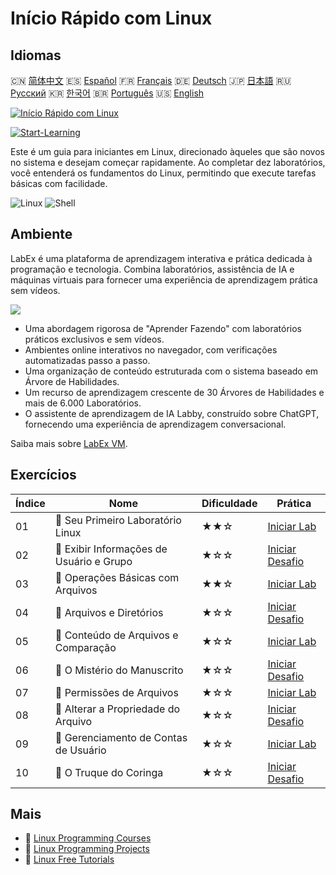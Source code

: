 # Início Rápido com Linux

## Idiomas

🇨🇳 [简体中文](README_zh.md) 🇪🇸 [Español](README_es.md) 🇫🇷 [Français](README_fr.md) 🇩🇪 [Deutsch](README_de.md) 🇯🇵 [日本語](README_ja.md) 🇷🇺 [Русский](README_ru.md) 🇰🇷 [한국어](README_ko.md) 🇧🇷 [Português](README_pt.md) 🇺🇸 [English](README.md) 

[![Início Rápido com Linux](https://cover-creator.labex.io/quick-start-with-linux.png?lang=pt)](https://labex.io/pt/courses/quick-start-with-linux)

[![Start-Learning](https://img.shields.io/badge/Start-Learning-whitesmoke?style=for-the-badge)](https://labex.io/pt/courses/quick-start-with-linux)

Este é um guia para iniciantes em Linux, direcionado àqueles que são novos no sistema e desejam começar rapidamente. Ao completar dez laboratórios, você entenderá os fundamentos do Linux, permitindo que execute tarefas básicas com facilidade.

![Linux](https://img.shields.io/badge/Linux-whitesmoke?style=for-the-badge&logo=linux)
![Shell](https://img.shields.io/badge/Shell-whitesmoke?style=for-the-badge&logo=shell)


## Ambiente

LabEx é uma plataforma de aprendizagem interativa e prática dedicada à programação e tecnologia. Combina laboratórios, assistência de IA e máquinas virtuais para fornecer uma experiência de aprendizagem prática sem vídeos.

![](https://tutorial-screenshot.getvm.io/images/vm-1725247253.png)

- Uma abordagem rigorosa de "Aprender Fazendo" com laboratórios práticos exclusivos e sem vídeos.
- Ambientes online interativos no navegador, com verificações automatizadas passo a passo.
- Uma organização de conteúdo estruturada com o sistema baseado em Árvore de Habilidades.
- Um recurso de aprendizagem crescente de 30 Árvores de Habilidades e mais de 6.000 Laboratórios.
- O assistente de aprendizagem de IA Labby, construído sobre ChatGPT, fornecendo uma experiência de aprendizagem conversacional.

Saiba mais sobre [LabEx VM](https://support.labex.io/using-labex/virtual-machine).

## Exercícios

|   Índice | Nome                                     | Dificuldade   | Prática                                                                                                                   |
|----------|------------------------------------------|---------------|---------------------------------------------------------------------------------------------------------------------------|
|       01 | 📖 Seu Primeiro Laboratório Linux        | ★★☆           | <a target='_blank' href='https://labex.io/pt/tutorials/linux-your-first-linux-lab-270253'>Iniciar Lab</a>                 |
|       02 | 🎯 Exibir Informações de Usuário e Grupo | ★☆☆           | <a target='_blank' href='https://labex.io/pt/tutorials/linux-display-user-and-group-information-8718'>Iniciar Desafio</a> |
|       03 | 📖 Operações Básicas com Arquivos        | ★★☆           | <a target='_blank' href='https://labex.io/pt/tutorials/linux-basic-files-operations-270248'>Iniciar Lab</a>               |
|       04 | 🎯 Arquivos e Diretórios                 | ★☆☆           | <a target='_blank' href='https://labex.io/pt/tutorials/linux-files-and-directories-270246'>Iniciar Desafio</a>            |
|       05 | 📖 Conteúdo de Arquivos e Comparação     | ★☆☆           | <a target='_blank' href='https://labex.io/pt/tutorials/linux-file-contents-and-comparing-270251'>Iniciar Lab</a>          |
|       06 | 🎯 O Mistério do Manuscrito              | ★☆☆           | <a target='_blank' href='https://labex.io/pt/tutorials/linux-the-manuscript-mystery-384742'>Iniciar Desafio</a>           |
|       07 | 📖 Permissões de Arquivos                | ★☆☆           | <a target='_blank' href='https://labex.io/pt/tutorials/linux-permissions-of-files-270252'>Iniciar Lab</a>                 |
|       08 | 🎯 Alterar a Propriedade do Arquivo      | ★☆☆           | <a target='_blank' href='https://labex.io/pt/tutorials/shell-change-file-ownership-270254'>Iniciar Desafio</a>            |
|       09 | 📖 Gerenciamento de Contas de Usuário    | ★☆☆           | <a target='_blank' href='https://labex.io/pt/tutorials/linux-user-account-management-49'>Iniciar Lab</a>                  |
|       10 | 🎯 O Truque do Coringa                   | ★☆☆           | <a target='_blank' href='https://labex.io/pt/tutorials/linux-the-joker-s-trick-270247'>Iniciar Desafio</a>                |

## Mais

- 🔗 [Linux Programming Courses](https://github.com/labex-labs/awesome-programming-courses)
- 🔗 [Linux Programming Projects](https://github.com/labex-labs/awesome-programming-projects)
- 🔗 [Linux Free Tutorials](https://github.com/labex-labs/linux-free-tutorials)

